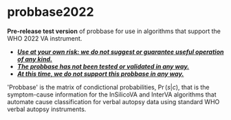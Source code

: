 # probbase2022

**Pre-release test version** of probbase for use in algorithms that support the WHO 2022 VA instrument.

* <ins>**_Use at your own risk: we do not suggest or guarantee useful operation of any kind._**</ins>
* <ins>**_The probbase has not been tested or validated in any way._**</ins>
* <ins>**_At this time, we do not support this probbase in any way._**</ins>

'Probbase' is the matrix of condictional probabilities, $\Pr(s|c)$, that is the symptom-cause information for the InSilicoVA and InterVA algorithms that automate cause classification for verbal autopsy data using standard WHO verbal autopsy instruments.


